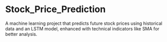 # Stock_Price_Prediction
A machine learning project that predicts future stock prices using historical data and an LSTM model, enhanced with technical indicators like SMA for better analysis.
